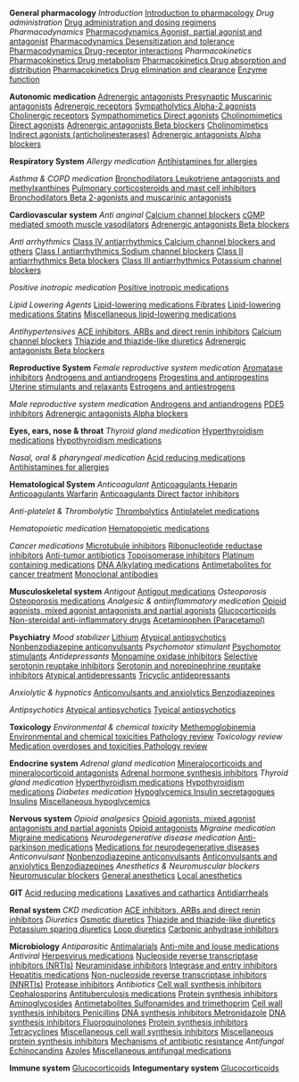 **General pharmacology**
*Introduction*
[Introduction to pharmacology](https://t.me/ArchiveAnyFileBot?start=9048582482649224)
*Drug administration*
[Drug administration and dosing regimens](https://t.me/ArchiveAnyFileBot?start=3212223403898397)
*Pharmacodynamics*
[Pharmacodynamics Agonist, partial agonist and antagonist](https://t.me/ArchiveAnyFileBot?start=8195519036453601)
[Pharmacodynamics Desensitization and tolerance](https://t.me/ArchiveAnyFileBot?start=6509309742625044)
[Pharmacodynamics Drug-receptor interactions](https://t.me/ArchiveAnyFileBot?start=7267476303714901)
*Pharmacokinetics*
[Pharmacokinetics Drug metabolism](https://t.me/ArchiveAnyFileBot?start=0257444531296908)
[Pharmacokinetics Drug absorption and distribution](https://t.me/ArchiveAnyFileBot?start=3824891229643467)
[Pharmacokinetics Drug elimination and clearance](https://t.me/ArchiveAnyFileBot?start=5155271119700121)
[Enzyme function](https://t.me/ArchiveAnyFileBot?start=2044068734496089)

**Autonomic medication**
[Adrenergic antagonists Presynaptic](https://t.me/ArchiveAnyFileBot?start=4977303072491033)
[Muscarinic antagonists](https://t.me/ArchiveAnyFileBot?start=0659272703244376)
[Adrenergic receptors](https://t.me/ArchiveAnyFileBot?start=6162167505853790)
[Sympatholytics Alpha-2 agonists](https://t.me/ArchiveAnyFileBot?start=9312827525852034)
[Cholinergic receptors](https://t.me/ArchiveAnyFileBot?start=3682985120309185)
[Sympathomimetics Direct agonists](https://t.me/ArchiveAnyFileBot?start=7380194321779379)
[Cholinomimetics Direct agonists](https://t.me/ArchiveAnyFileBot?start=3911243233062000)
[Adrenergic antagonists Beta blockers](https://t.me/ArchiveAnyFileBot?start=5103095588938831)
[Cholinomimetics Indirect agonists (anticholinesterases)](https://t.me/ArchiveAnyFileBot?start=9303036512473504)
[Adrenergic antagonists Alpha blockers](https://t.me/ArchiveAnyFileBot?start=8676882639148891)

**Respiratory System**
*Allergy medication*
[Antihistamines for allergies](https://t.me/ArchiveAnyFileBot?start=3628223987304698)

*Asthma & COPD medication*
[Bronchodilators Leukotriene antagonists and methylxanthines](https://t.me/ArchiveAnyFileBot?start=1627774794495809)
[Pulmonary corticosteroids and mast cell inhibitors](https://t.me/ArchiveAnyFileBot?start=8767957093722845)
[Bronchodilators Beta 2-agonists and muscarinic antagonists](https://t.me/ArchiveAnyFileBot?start=7892754345890245)

**Cardiovascular system**
*Anti anginal*
[Calcium channel blockers](https://t.me/ArchiveAnyFileBot?start=8867765858888760)
[cGMP mediated smooth muscle vasodilators](https://t.me/ArchiveAnyFileBot?start=5936711362223891)
[Adrenergic antagonists Beta blockers](https://t.me/ArchiveAnyFileBot?start=9169037467209636)

*Anti arrhythmics*
[Class IV antiarrhythmics Calcium channel blockers and others](https://t.me/ArchiveAnyFileBot?start=8628843455556058)
[Class I antiarrhythmics Sodium channel blockers](https://t.me/ArchiveAnyFileBot?start=4806433206684192)
[Class II antiarrhythmics Beta blockers](https://t.me/ArchiveAnyFileBot?start=2494081218163073)
[Class III antiarrhythmics Potassium channel blockers](https://t.me/ArchiveAnyFileBot?start=8148257778732401)

*Positive inotropic medication*
[Positive inotropic medications](https://t.me/ArchiveAnyFileBot?start=2997117672458613)

*Lipid Lowering Agents*
[Lipid-lowering medications Fibrates](https://t.me/ArchiveAnyFileBot?start=9671673391603806)
[Lipid-lowering medications Statins](https://t.me/ArchiveAnyFileBot?start=0968316467432676)
[Miscellaneous lipid-lowering medications](https://t.me/ArchiveAnyFileBot?start=8372883752049857)

*Antihypertensives*
[ACE inhibitors, ARBs and direct renin inhibitors](https://t.me/ArchiveAnyFileBot?start=5973116512788791)
[Calcium channel blockers](https://t.me/ArchiveAnyFileBot?start=7722128630148398)
[Thiazide and thiazide-like diuretics](https://t.me/ArchiveAnyFileBot?start=0638863031901007)
[Adrenergic antagonists Beta blockers](https://t.me/ArchiveAnyFileBot?start=2928485329931478)


**Reproductive System**
*Female reproductive system medication*
[Aromatase inhibitors](https://t.me/ArchiveAnyFileBot?start=3833444935918872)
[Androgens and antiandrogens](https://t.me/ArchiveAnyFileBot?start=3010327246208031)
[Progestins and antiprogestins](https://t.me/ArchiveAnyFileBot?start=6894532057207919)
[Uterine stimulants and relaxants](https://t.me/ArchiveAnyFileBot?start=0079308341231555)
[Estrogens and antiestrogens](https://t.me/ArchiveAnyFileBot?start=4855812514035759)

*Male reproductive system medication*
[Androgens and antiandrogens](https://t.me/ArchiveAnyFileBot?start=1383676419944107)
[PDE5 inhibitors](https://t.me/ArchiveAnyFileBot?start=1741200134619232)
[Adrenergic antagonists Alpha blockers](https://t.me/ArchiveAnyFileBot?start=5108853019436177)


**Eyes, ears, nose & throat**
*Thyroid gland medication*
[Hyperthyroidism medications](https://t.me/ArchiveAnyFileBot?start=4639011968639079)
[Hypothyroidism medications](https://t.me/ArchiveAnyFileBot?start=5786586625278480)

*Nasal, oral & pharyngeal medication*
[Acid reducing medications](https://t.me/ArchiveAnyFileBot?start=0254448032429683)
[Antihistamines for allergies](https://t.me/ArchiveAnyFileBot?start=9748618094405977)

**Hematological System**
*Anticoagulant*
[Anticoagulants Heparin](https://t.me/ArchiveAnyFileBot?start=1829762588485302)
[Anticoagulants Warfarin](https://t.me/ArchiveAnyFileBot?start=8906937824008891)
[Anticoagulants Direct factor inhibitors](https://t.me/ArchiveAnyFileBot?start=2015762869990228)

*Anti-platelet & Thrombolytic*
[Thrombolytics](https://t.me/ArchiveAnyFileBot?start=3901015739112667)
[Antiplatelet medications](https://t.me/ArchiveAnyFileBot?start=7063489674772730)

*Hematopoietic medication*
[Hematopoietic medications](https://t.me/ArchiveAnyFileBot?start=3357196840025232)

*Cancer medications*
[Microtubule inhibitors](https://t.me/ArchiveAnyFileBot?start=2385555749544938)
[Ribonucleotide reductase inhibitors](https://t.me/ArchiveAnyFileBot?start=2784602298118428)
[Anti-tumor antibiotics](https://t.me/ArchiveAnyFileBot?start=3172730422675172)
[Topoisomerase inhibitors](https://t.me/ArchiveAnyFileBot?start=8706575707792916)
[Platinum containing medications](https://t.me/ArchiveAnyFileBot?start=2512733728819648)
[DNA Alkylating medications](https://t.me/ArchiveAnyFileBot?start=3000879486832921)
[Antimetabolites for cancer treatment](https://t.me/ArchiveAnyFileBot?start=1314738646381265)
[Monoclonal antibodies](https://t.me/ArchiveAnyFileBot?start=3094451982027780)

**Musculoskeletal system**
*Antigout*
[Antigout medications](https://t.me/ArchiveAnyFileBot?start=9429347548267558)
*Osteoporosis*
[Osteoporosis medications](https://t.me/ArchiveAnyFileBot?start=9464799311266281)
*Analgesic & antiinflammatory medication*
[Opioid agonists, mixed agonist antagonists and partial agonists](https://t.me/ArchiveAnyFileBot?start=8260786048286484)
[Glucocorticoids](https://t.me/ArchiveAnyFileBot?start=2254619461696696)
[Non-steroidal anti-inflammatory drugs](https://t.me/ArchiveAnyFileBot?start=6641564765344871)
[Acetaminophen (Paracetamol)](https://t.me/ArchiveAnyFileBot?start=8346377671878070)

**Psychiatry**
*Mood stabilizer*
[Lithium](https://t.me/ArchiveAnyFileBot?start=6520930480454447)
[Atypical antipsychotics](https://t.me/ArchiveAnyFileBot?start=9112748729509092)
[Nonbenzodiazepine anticonvulsants](https://t.me/ArchiveAnyFileBot?start=2601495005450415)
*Psychomotor stimulant*
[Psychomotor stimulants](https://t.me/ArchiveAnyFileBot?start=5128434045298370)
*Antidepressants*
[Monoamine oxidase inhibitors](https://t.me/ArchiveAnyFileBot?start=8349243204603872)
[Selective serotonin reuptake inhibitors](https://t.me/ArchiveAnyFileBot?start=1476050136163456)
[Serotonin and norepinephrine reuptake inhibitors](https://t.me/ArchiveAnyFileBot?start=9077833535997044)
[Atypical antidepressants](https://t.me/ArchiveAnyFileBot?start=4696668439323492)
[Tricyclic antidepressants](https://t.me/ArchiveAnyFileBot?start=7496998167342623)

*Anxiolytic & hypnotics*
[Anticonvulsants and anxiolytics Benzodiazepines](https://t.me/ArchiveAnyFileBot?start=1527746604379712)

*Antipsychotics*
[Atypical antipsychotics](https://t.me/ArchiveAnyFileBot?start=4914148048624494)
[Typical antipsychotics](https://t.me/ArchiveAnyFileBot?start=6902135580943357)

**Toxicology**
*Environmental & chemical toxicity*
[Methemoglobinemia](https://t.me/ArchiveAnyFileBot?start=0077728025577034)
[Environmental and chemical toxicities Pathology review](https://t.me/ArchiveAnyFileBot?start=3462435506743495)
*Toxicology review*
[Medication overdoses and toxicities Pathology review](https://t.me/ArchiveAnyFileBot?start=6128109820862470)



**Endocrine system**
*Adrenal gland medication*
[Mineralocorticoids and mineralocorticoid antagonists](https://t.me/ArchiveAnyFileBot?start=3647321661528075)
[Adrenal hormone synthesis inhibitors](https://t.me/ArchiveAnyFileBot?start=9489327988699351)
*Thyroid gland medication*
[Hyperthyroidism medications](https://t.me/ArchiveAnyFileBot?start=4618616140076519)
[Hypothyroidism medications](https://t.me/ArchiveAnyFileBot?start=9835545094208039)
*Diabetes medication*
[Hypoglycemics Insulin secretagogues](https://t.me/ArchiveAnyFileBot?start=1113031718074757)
[Insulins](https://t.me/ArchiveAnyFileBot?start=8798900404470289)
[Miscellaneous hypoglycemics](https://t.me/ArchiveAnyFileBot?start=2768573725122033)

**Nervous system**
*Opioid analgesics*
[Opioid agonists, mixed agonist antagonists and partial agonists](https://t.me/ArchiveAnyFileBot?start=3724728328347210)
[Opioid antagonists](https://t.me/ArchiveAnyFileBot?start=6532065194086771)
*Migraine medication*
[Migraine medications](https://t.me/ArchiveAnyFileBot?start=2829077118427578)
*Neurodegenerative disease medication*
[Anti-parkinson medications](https://t.me/ArchiveAnyFileBot?start=7277964189350270)
[Medications for neurodegenerative diseases](https://t.me/ArchiveAnyFileBot?start=2239319720374607)
*Anticonvulsant*
[Nonbenzodiazepine anticonvulsants](https://t.me/ArchiveAnyFileBot?start=2902395378783199)
[Anticonvulsants and anxiolytics Benzodiazepines](https://t.me/ArchiveAnyFileBot?start=5777093303627864)
*Anesthetics & Neuromuscular blockers*
[Neuromuscular blockers](https://t.me/ArchiveAnyFileBot?start=4268545711111585)
[General anesthetics](https://t.me/ArchiveAnyFileBot?start=2152065836859170)
[Local anesthetics](https://t.me/ArchiveAnyFileBot?start=2116710519830978)

**GIT**
[Acid reducing medications](https://t.me/ArchiveAnyFileBot?start=2015332495579487)
[Laxatives and cathartics](https://t.me/ArchiveAnyFileBot?start=3044856665367347)
[Antidiarrheals](https://t.me/ArchiveAnyFileBot?start=4671978314514310)

**Renal system**
*CKD medication*
[ACE inhibitors, ARBs and direct renin inhibitors](https://t.me/ArchiveAnyFileBot?start=3286946072141725)
*Diuretics*
[Osmotic diuretics](https://t.me/ArchiveAnyFileBot?start=9516713675308646)
[Thiazide and thiazide-like diuretics](https://t.me/ArchiveAnyFileBot?start=4979987575364226)
[Potassium sparing diuretics](https://t.me/ArchiveAnyFileBot?start=9899165490718997)
[Loop diuretics](https://t.me/ArchiveAnyFileBot?start=0752487393336625)
[Carbonic anhydrase inhibitors](https://t.me/ArchiveAnyFileBot?start=4789842507232957)


**Microbiology**
*Antiparasitic*
[Antimalarials](https://t.me/ArchiveAnyFileBot?start=5501416632239409)
[Anti-mite and louse medications](https://t.me/ArchiveAnyFileBot?start=0041970696500124)
*Antiviral*
[Herpesvirus medications](https://t.me/ArchiveAnyFileBot?start=3638902819071044)
[Nucleoside reverse transcriptase inhibitors (NRTIs)](https://t.me/ArchiveAnyFileBot?start=6762856905761371)
[Neuraminidase inhibitors](https://t.me/ArchiveAnyFileBot?start=5391494572069546)
[Integrase and entry inhibitors](https://t.me/ArchiveAnyFileBot?start=1062145003741721)
[Hepatitis medications](https://t.me/ArchiveAnyFileBot?start=2481507187745892)
[Non-nucleoside reverse transcriptase inhibitors (NNRTIs)](https://t.me/ArchiveAnyFileBot?start=4791842925331134)
[Protease inhibitors](https://t.me/ArchiveAnyFileBot?start=6617758076836677)
*Antibiotics*
[Cell wall synthesis inhibitors Cephalosporins](https://t.me/ArchiveAnyFileBot?start=5724501296573404)
[Antituberculosis medications](https://t.me/ArchiveAnyFileBot?start=5561724000456467)
[Protein synthesis inhibitors Aminoglycosides](https://t.me/ArchiveAnyFileBot?start=4768836647268485)
[Antimetabolites Sulfonamides and trimethoprim](https://t.me/ArchiveAnyFileBot?start=1510205055880855)
[Cell wall synthesis inhibitors Penicillins](https://t.me/ArchiveAnyFileBot?start=5660808445255279)
[DNA synthesis inhibitors Metronidazole](https://t.me/ArchiveAnyFileBot?start=1518672329786859)
[DNA synthesis inhibitors Fluoroquinolones](https://t.me/ArchiveAnyFileBot?start=6443439416704478)
[Protein synthesis inhibitors Tetracyclines](https://t.me/ArchiveAnyFileBot?start=2559159347222433)
[Miscellaneous cell wall synthesis inhibitors](https://t.me/ArchiveAnyFileBot?start=7070128494295243)
[Miscellaneous protein synthesis inhibitors](https://t.me/ArchiveAnyFileBot?start=7424892589629356)
[Mechanisms of antibiotic resistance](https://t.me/ArchiveAnyFileBot?start=1909704224032873)
*Antifungal*
[Echinocandins](https://t.me/ArchiveAnyFileBot?start=2793725626280222)
[Azoles](https://t.me/ArchiveAnyFileBot?start=2415676061861296)
[Miscellaneous antifungal medications](https://t.me/ArchiveAnyFileBot?start=9122671793885665)

**Immune system**
[Glucocorticoids](https://t.me/ArchiveAnyFileBot?start=2842130615566796)
**Integumentary system**
[Glucocorticoids](https://t.me/ArchiveAnyFileBot?start=1068122457532455)
